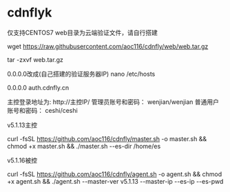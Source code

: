# cdnflyk
仅支持CENTOS7
web目录为云端验证文件，请自行搭建

wget https://raw.githubusercontent.com/aoc116/cdnfly/web/web.tar.gz

tar -zxvf web.tar.gz

0.0.0.0改成(自己搭建的验证服务器IP)
nano /etc/hosts

0.0.0.0  auth.cdnfly.cn

主控登录地址为: http://主控IP/
管理员账号和密码： wenjian/wenjian
普通用户账号和密码： ceshi/ceshi


v5.1.13主控

curl -fsSL https://github.com/aoc116/cdnfly/master.sh -o master.sh && chmod +x master.sh && ./master.sh --es-dir /home/es

v5.1.16被控

curl -fsSL https://github.com/aoc116/cdnfly/agent.sh -o agent.sh  && chmod +x agent.sh && ./agent.sh --master-ver v5.1.13 --master-ip  --es-ip  --es-pwd 



